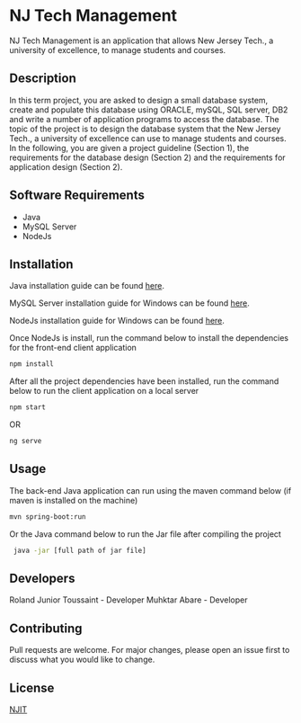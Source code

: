 # NJ Tech Management

NJ Tech Management is an application that allows New Jersey Tech., a university of excellence, to manage students and courses.

## Description
In this term project, you are asked to design a small database system, create and populate this database using ORACLE, mySQL, SQL server, DB2 and write a number of application programs to access the database. The topic of the project is to design the database system that the New Jersey Tech., a university of excellence can use to manage students and courses. In the following, you are given a project guideline (Section 1), the requirements for the database design (Section 2) and the requirements for application design (Section 2).

## Software Requirements
* Java
* MySQL Server
* NodeJs

## Installation

Java installation guide can be found [here](https://java.com/en/download/help/download_options.html).

MySQL Server installation guide for Windows can be found [here](https://dev.mysql.com/doc/mysql-installation-excerpt/5.7/en/).

NodeJs installation guide for Windows can be found [here](https://nodejs.org/en/download).

Once NodeJs is install, run the command below to install the dependencies for the front-end client application

```bash
npm install
```

After all the project dependencies have been installed, run the command below to run the client application on a local server

```bash
npm start
```
OR

```bash
ng serve
```

## Usage

The back-end Java application can run using the maven command below (if maven is installed on the machine)

```bash
mvn spring-boot:run
```

Or the Java command below to run the Jar file after compiling the project

```bash
 java -jar [full path of jar file]
```

## Developers

Roland Junior Toussaint - Developer
Muhktar Abare - Developer


## Contributing
Pull requests are welcome. For major changes, please open an issue first to discuss what you would like to change.

## License
[NJIT](https://www.njit.edu/)